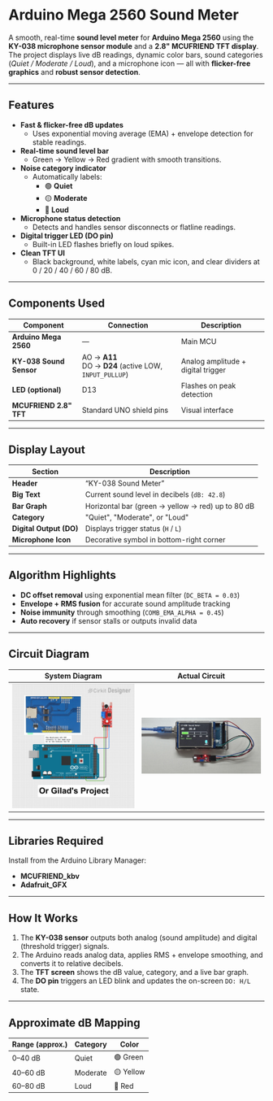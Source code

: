 # Arduino Mega 2560 Sound Meter

A smooth, real-time **sound level meter** for **Arduino Mega 2560** using the **KY-038 microphone sensor module** and a **2.8" MCUFRIEND TFT display**.  
The project displays live dB readings, dynamic color bars, sound categories (*Quiet / Moderate / Loud*), and a microphone icon — all with **flicker-free graphics** and **robust sensor detection**.

---

## Features

- **Fast & flicker-free dB updates**
  - Uses exponential moving average (EMA) + envelope detection for stable readings.
- **Real-time sound level bar**
  - Green → Yellow → Red gradient with smooth transitions.
- **Noise category indicator**
  - Automatically labels:  
    - 🟢 **Quiet**  
    - 🟡 **Moderate**  
    - 🔴 **Loud**
- **Microphone status detection**
  - Detects and handles sensor disconnects or flatline readings.
- **Digital trigger LED (DO pin)**
  - Built-in LED flashes briefly on loud spikes.
- **Clean TFT UI**
  - Black background, white labels, cyan mic icon, and clear dividers at 0 / 20 / 40 / 60 / 80 dB.

---

## Components Used

| Component | Connection | Description |
|------------|-------------|-------------|
| **Arduino Mega 2560** | — | Main MCU |
| **KY-038 Sound Sensor** | AO → **A11**<br>DO → **D24** (active LOW, `INPUT_PULLUP`) | Analog amplitude + digital trigger |
| **LED (optional)** | D13 | Flashes on peak detection |
| **MCUFRIEND 2.8" TFT** | Standard UNO shield pins | Visual interface |

---

## Display Layout

| Section | Description |
|----------|-------------|
| **Header** | “KY-038 Sound Meter” |
| **Big Text** | Current sound level in decibels (`dB: 42.8`) |
| **Bar Graph** | Horizontal bar (green → yellow → red) up to 80 dB |
| **Category** | "Quiet", "Moderate", or "Loud" |
| **Digital Output (DO)** | Displays trigger status (`H` / `L`) |
| **Microphone Icon** | Decorative symbol in bottom-right corner |

---

## Algorithm Highlights

- **DC offset removal** using exponential mean filter (`DC_BETA = 0.03`)
- **Envelope + RMS fusion** for accurate sound amplitude tracking
- **Noise immunity** through smoothing (`COMB_EMA_ALPHA = 0.45`)
- **Auto recovery** if sensor stalls or outputs invalid data

---

## Circuit Diagram

| System Diagram | Actual Circuit |
|----------|---------------|
| ![Circuit Diagram](Sound_Meter_Circuit_Diagram.png) | ![Actual Circuit](Sound_Meter_Actual_Circuit.jpg) |

---

## Libraries Required

Install from the Arduino Library Manager:

- **MCUFRIEND_kbv**
- **Adafruit_GFX**

---

## How It Works

1. The **KY-038 sensor** outputs both analog (sound amplitude) and digital (threshold trigger) signals.  
2. The Arduino reads analog data, applies RMS + envelope smoothing, and converts it to relative decibels.  
3. The **TFT screen** shows the dB value, category, and a live bar graph.  
4. The **DO pin** triggers an LED blink and updates the on-screen `DO: H/L` state.

---

## Approximate dB Mapping

| Range (approx.) | Category | Color |
|-----------------|-----------|-------|
| 0–40 dB | Quiet | 🟢 Green |
| 40–60 dB | Moderate | 🟡 Yellow |
| 60–80 dB | Loud | 🔴 Red |
